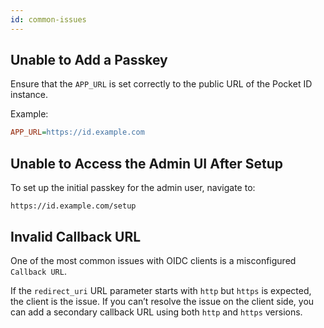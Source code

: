 ```yaml
---
id: common-issues
---
```


## Unable to Add a Passkey

Ensure that the `APP_URL` is set correctly to the public URL of the Pocket ID instance.

Example:

```ini
APP_URL=https://id.example.com
```

## Unable to Access the Admin UI After Setup

To set up the initial passkey for the admin user, navigate to:

```
https://id.example.com/setup
```

## Invalid Callback URL

One of the most common issues with OIDC clients is a misconfigured `Callback URL`.

If the `redirect_uri` URL parameter starts with `http` but `https` is expected, the client is the issue. If you can’t resolve the issue on the client side, you can add a secondary callback URL using both `http` and `https` versions.
